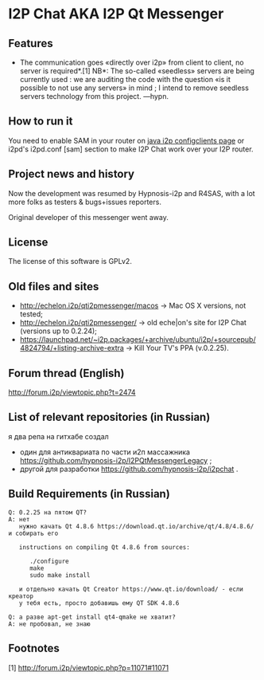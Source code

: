 # I2P Chat AKA I2P Qt Messenger

## Features

 * The communication goes «directly over i2p» from client to client, no server is required*.[1] NB*: The so-called «seedless» servers are being currently used : we are auditing the code with the question «is it possible to not use any servers» in mind ; I intend to remove seedless servers technology from this project. —hypn.

## How to run it

You need to enable SAM in your router on <a href="http://127.0.0.1:7657/configclients">java i2p configclients page</a> or i2pd's i2pd.conf [sam] section to make I2P Chat work over your I2P router.

## Project news and history

Now the development was resumed by Hypnosis-i2p and R4SAS, with a lot more folks as testers &amp; bugs+issues reporters.

Original developer of this messenger went away.
  
## License

The license of this software is GPLv2.

## Old files and sites

 * http://echelon.i2p/qti2pmessenger/macos → Mac OS X versions, not tested;
 * http://echelon.i2p/qti2pmessenger/ → old eche|on's site for I2P Chat (versions up to 0.2.24);
 * https://launchpad.net/~i2p.packages/+archive/ubuntu/i2p/+sourcepub/4824794/+listing-archive-extra → Kill Your TV's PPA (v.0.2.25).

## Forum thread (English)

http://forum.i2p/viewtopic.php?t=2474

## List of relevant repositories (in Russian)
 
я два репа на гитхабе создал
 * один для антиквариата по части и2п массажника https://github.com/hypnosis-i2p/I2PQtMessengerLegacy ;
 * другой для разработки https://github.com/hypnosis-i2p/i2pchat .

## Build Requirements (in Russian)

```
Q: 0.2.25 на пятом QT?
A: нет
   нужно качать Qt 4.8.6 https://download.qt.io/archive/qt/4.8/4.8.6/ и собирать его
   
   instructions on compiling Qt 4.8.6 from sources:
   
      ./configure
      make
      sudo make install

   и отдельно качать Qt Creator https://www.qt.io/download/ - если креатор 
   у тебя есть, просто добавишь ему QT SDK 4.8.6
   
Q: а разве apt-get install qt4-qmake не хватит?
A: не пробовал, не знаю
```

## Footnotes

[1] http://forum.i2p/viewtopic.php?p=11071#11071
